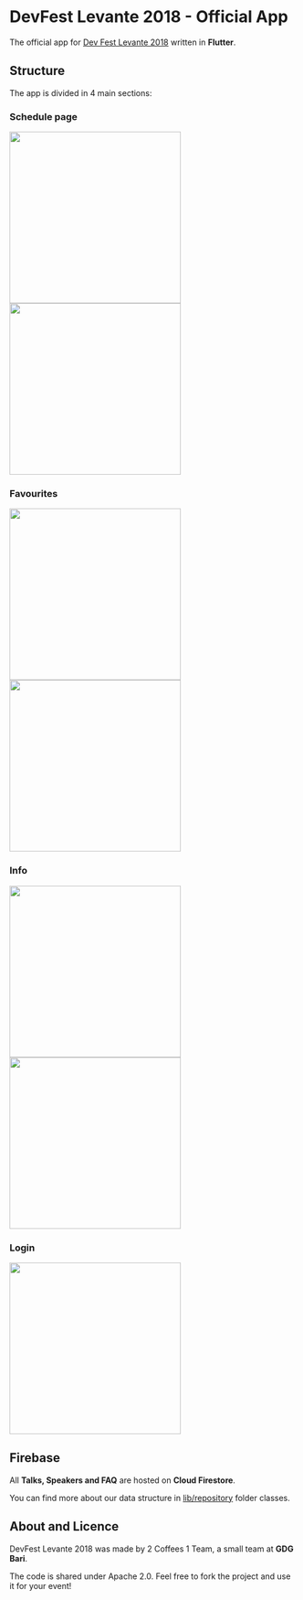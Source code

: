 # DevFest Levante 2018 - Official App

The official app for [Dev Fest Levante 2018](http://devfestlevante.eu/) written in **Flutter**.

<a href="update_this" src="https://play.google.com/intl/en_us/badges/images/apps/en-play-badge-border.png" width="300" /></a>

## Structure
The app is divided in 4 main sections:

### Schedule page
<img src="https://github.com/2coffees1team/DevFestLevante2018/blob/master/pics/screen_6.png" width="300"> <img src="https://github.com/2coffees1team/DevFestLevante2018/blob/master/pics/screen_2.png" width="300">

### Favourites
<img src="https://github.com/2coffees1team/DevFestLevante2018/blob/master/pics/screen_7.png" width="300"> <img src="https://github.com/2coffees1team/DevFestLevante2018/blob/master/pics/screen_3.png" width="300">

### Info
<img src="https://github.com/2coffees1team/DevFestLevante2018/blob/master/pics/screen_4.png" width="300"> <img src="https://github.com/2coffees1team/DevFestLevante2018/blob/master/pics/screen_5.png" width="300">

### Login
<img src="https://github.com/2coffees1team/DevFestLevante2018/blob/master/pics/screen_1.png" width="300">

## Firebase
All **Talks, Speakers and FAQ** are hosted on **Cloud Firestore**.

You can find more about our data structure in [lib/repository](https://github.com/2coffees1team/DevFestLevante2018/tree/master/lib/repository) folder classes.

## About and Licence
DevFest Levante 2018 was made by 2 Coffees 1 Team, a small team at **GDG Bari**.

The code is shared under Apache 2.0. Feel free to fork the project and use it for your event!
